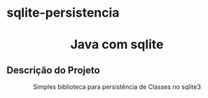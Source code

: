 # sqlite-persistencia
<h1 align="center">Java com sqlite</h1>

## Descrição do Projeto
<p align="center">Simples biblioteca para persistência de Classes no sqlite3</p>
